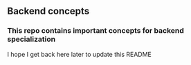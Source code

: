 ## Backend concepts
### This repo contains important concepts for backend specialization
I hope I get back here later to update this README
